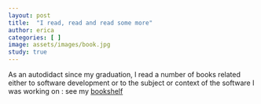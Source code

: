 ```yaml
---
layout: post
title:  "I read, read and read some more"
author: erica
categories: [ ]
image: assets/images/book.jpg
study: true
---
```


As an autodidact since my graduation, I read a number of books related either to software development or to the subject or context of the software I was working on : see my <a href="https://www.goodreads.com/review/list/166121524?order=d&sort=rating">bookshelf</a> 